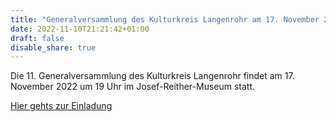 ```yaml
---
title: "Generalversammlung des Kulturkreis Langenrohr am 17. November 2022"
date: 2022-11-10T21:21:42+01:00
draft: false
disable_share: true
---
```


Die 11. Generalversammlung des Kulturkreis Langenrohr findet am 17. November 2022 um 19 Uhr im Josef-Reither-Museum statt.

[Hier gehts zur Einladung](/posts/2022/generalversammlung.pdf)
